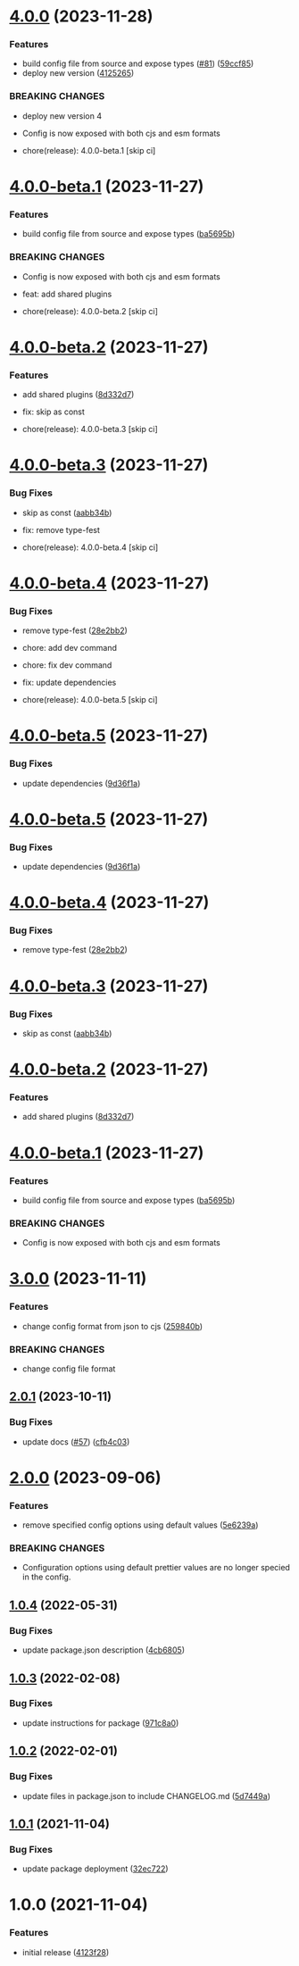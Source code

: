 # [4.0.0](https://github.com/nodly/prettier-config/compare/v3.0.0...v4.0.0) (2023-11-28)


### Features

* build config file from source and expose types ([#81](https://github.com/nodly/prettier-config/issues/81)) ([59ccf85](https://github.com/nodly/prettier-config/commit/59ccf85870716af6808d9112ef72d10c7f549e0f))
* deploy new version ([4125265](https://github.com/nodly/prettier-config/commit/4125265be289d56205b34e86c7ef5ec7a5e0fad6))


### BREAKING CHANGES

* deploy new version 4
* Config is now exposed with both cjs and esm formats

* chore(release): 4.0.0-beta.1 [skip ci]

# [4.0.0-beta.1](https://github.com/nodly/prettier-config/compare/v3.0.0...v4.0.0-beta.1) (2023-11-27)

### Features

* build config file from source and expose types ([ba5695b](https://github.com/nodly/prettier-config/commit/ba5695b6d68bfeb31cebcd78e74a43115260d545))

### BREAKING CHANGES

* Config is now exposed with both cjs and esm formats

* feat: add shared plugins

* chore(release): 4.0.0-beta.2 [skip ci]

# [4.0.0-beta.2](https://github.com/nodly/prettier-config/compare/v4.0.0-beta.1...v4.0.0-beta.2) (2023-11-27)

### Features

* add shared plugins ([8d332d7](https://github.com/nodly/prettier-config/commit/8d332d7edbb95032b84c2ec29e6dfecdf2cc69c3))

* fix: skip as const

* chore(release): 4.0.0-beta.3 [skip ci]

# [4.0.0-beta.3](https://github.com/nodly/prettier-config/compare/v4.0.0-beta.2...v4.0.0-beta.3) (2023-11-27)

### Bug Fixes

* skip as const ([aabb34b](https://github.com/nodly/prettier-config/commit/aabb34bc1e82c7efd4a6e736b94676d77a60fed9))

* fix: remove type-fest

* chore(release): 4.0.0-beta.4 [skip ci]

# [4.0.0-beta.4](https://github.com/nodly/prettier-config/compare/v4.0.0-beta.3...v4.0.0-beta.4) (2023-11-27)

### Bug Fixes

* remove type-fest ([28e2bb2](https://github.com/nodly/prettier-config/commit/28e2bb286b24db697f0101717a15ab63715623fd))

* chore: add dev command

* chore: fix dev command

* fix: update dependencies

* chore(release): 4.0.0-beta.5 [skip ci]

# [4.0.0-beta.5](https://github.com/nodly/prettier-config/compare/v4.0.0-beta.4...v4.0.0-beta.5) (2023-11-27)

### Bug Fixes

* update dependencies ([9d36f1a](https://github.com/nodly/prettier-config/commit/9d36f1a0fe5b89fd6363e271d65ca9a9d0964361))

# [4.0.0-beta.5](https://github.com/nodly/prettier-config/compare/v4.0.0-beta.4...v4.0.0-beta.5) (2023-11-27)


### Bug Fixes

* update dependencies ([9d36f1a](https://github.com/nodly/prettier-config/commit/9d36f1a0fe5b89fd6363e271d65ca9a9d0964361))

# [4.0.0-beta.4](https://github.com/nodly/prettier-config/compare/v4.0.0-beta.3...v4.0.0-beta.4) (2023-11-27)


### Bug Fixes

* remove type-fest ([28e2bb2](https://github.com/nodly/prettier-config/commit/28e2bb286b24db697f0101717a15ab63715623fd))

# [4.0.0-beta.3](https://github.com/nodly/prettier-config/compare/v4.0.0-beta.2...v4.0.0-beta.3) (2023-11-27)


### Bug Fixes

* skip as const ([aabb34b](https://github.com/nodly/prettier-config/commit/aabb34bc1e82c7efd4a6e736b94676d77a60fed9))

# [4.0.0-beta.2](https://github.com/nodly/prettier-config/compare/v4.0.0-beta.1...v4.0.0-beta.2) (2023-11-27)


### Features

* add shared plugins ([8d332d7](https://github.com/nodly/prettier-config/commit/8d332d7edbb95032b84c2ec29e6dfecdf2cc69c3))

# [4.0.0-beta.1](https://github.com/nodly/prettier-config/compare/v3.0.0...v4.0.0-beta.1) (2023-11-27)


### Features

* build config file from source and expose types ([ba5695b](https://github.com/nodly/prettier-config/commit/ba5695b6d68bfeb31cebcd78e74a43115260d545))


### BREAKING CHANGES

* Config is now exposed with both cjs and esm formats

# [3.0.0](https://github.com/nodly/prettier-config/compare/v2.0.1...v3.0.0) (2023-11-11)


### Features

* change config format from json to cjs ([259840b](https://github.com/nodly/prettier-config/commit/259840b028b7fe22f6c218d5a1b2961171e60168))


### BREAKING CHANGES

* change config file format

## [2.0.1](https://github.com/nodly/prettier-config/compare/v2.0.0...v2.0.1) (2023-10-11)


### Bug Fixes

* update docs ([#57](https://github.com/nodly/prettier-config/issues/57)) ([cfb4c03](https://github.com/nodly/prettier-config/commit/cfb4c031f4b46f7c91ec1374776bbc74a24e4ce5))

# [2.0.0](https://github.com/nodly/prettier-config/compare/v1.0.4...v2.0.0) (2023-09-06)


### Features

* remove specified config options using default values ([5e6239a](https://github.com/nodly/prettier-config/commit/5e6239abd39a6a7f91fc41ae5c129314dbf18f35))


### BREAKING CHANGES

* Configuration options using default prettier values are
no longer specied in the config.

## [1.0.4](https://github.com/nodly/prettier-config/compare/v1.0.3...v1.0.4) (2022-05-31)


### Bug Fixes

* update package.json description ([4cb6805](https://github.com/nodly/prettier-config/commit/4cb6805338dfc3795b58b5c15caf89d93dfe1449))

## [1.0.3](https://github.com/nodly/prettier-config/compare/v1.0.2...v1.0.3) (2022-02-08)


### Bug Fixes

* update instructions for package ([971c8a0](https://github.com/nodly/prettier-config/commit/971c8a0d618de68d18f54752b80efe680ed29be9))

## [1.0.2](https://github.com/nodly/prettier-config/compare/v1.0.1...v1.0.2) (2022-02-01)

### Bug Fixes

- update files in package.json to include CHANGELOG.md ([5d7449a](https://github.com/nodly/prettier-config/commit/5d7449aa2dba0f10dd01ba7923210993902758f9))

## [1.0.1](https://github.com/nodly/prettier-config/compare/v1.0.0...v1.0.1) (2021-11-04)

### Bug Fixes

- update package deployment ([32ec722](https://github.com/nodly/prettier-config/commit/32ec7223b3742c2335427f14f1d965009dbacf00))

# 1.0.0 (2021-11-04)

### Features

- initial release ([4123f28](https://github.com/nodly/prettier-config/commit/4123f28be92add220eb7d55100f914e5d8925981))

